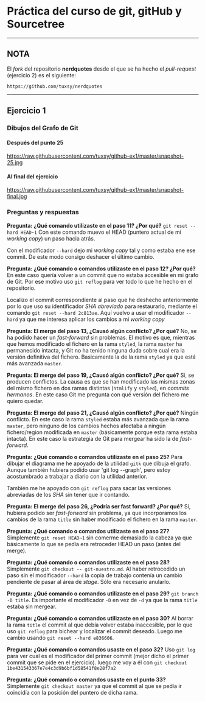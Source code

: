 # Práctica del curso de git, gitHub y Sourcetree

-----

## NOTA
El *fork* del repositorio **nerdquotes** desde el que se ha hecho el *pull-request*
(ejercicio 2) es el siguiente:

`https://github.com/tuxsy/nerdquotes`

-----

## Ejercicio 1

### Dibujos del Grafo de Git
#### Después del punto 25
https://raw.githubusercontent.com/tuxsy/github-ex1/master/snapshot-25.jpg
#### Al final del ejercicio
https://raw.githubusercontent.com/tuxsy/github-ex1/master/snapshot-final.jpg

### Preguntas y respuestas
**Pregunta: ¿Qué comando utilizaste en el paso 11? ¿Por qué?**
`git reset --hard HEAD~1`
Con este comando muevo el HEAD (puntero actual de mi *working copy*) un paso hacia atrás.

Con el modificador `--hard` dejo mi *working copy* tal y como estaba ene ese commit.
De este modo consigo deshacer el último cambio.

**Pregunta: ¿Qué comando o comandos utilizaste en el paso 12? ¿Por qué?**
En este caso quería volver a un commit que no estaba accesible en mi grafo de Git.
Por ese motivo uso `git reflog` para ver todo lo que he hecho en el repositorio.

Localizo el commit correspondiente al paso que he deshecho anteriormente por lo
que uso su identificador *SHA abreviado* para restaurarlo, mediante el comando
`git reset --hard 2c813ae`. Aquí vuelvo a usar el modificador `--hard` ya que me
interesa aplicar los cambios a mi *working copy*

**Pregunta: El merge del paso 13, ¿Causó algún conflicto? ¿Por qué?**
No, se ha podido hacer un *fast-forward* sin problemas. El motivo es que, mientras
que hemos modificado el fichero en la rama `styled`, la rama `master` ha permanecido
intacta, y Git no ha tenido ninguna duda sobre cual era la versión definitiva del fichero.
Basicamente la de la rama `styled` ya que está más avanzada `master`.

**Pregunta: El merge del paso 19, ¿Causó algún conflicto? ¿Por qué?**
Sí, se producen conflictos. La causa es que se han modificado las mismas zonas
del mismo fichero en dos ramas distintas (`htmlify` y `styled`), en *commits hermanos*. En este caso Git
me pregunta con qué versión del fichero me quiero quedar.

**Pregunta: El merge del paso 21, ¿Causó algún conflicto? ¿Por qué?**
Ningún conflicto. En este caso la rama `styled` estaba más avanzada que la rama
`master`, pero ninguno de los cambios hechos afectaba a ningún fichero/region modificada
en `master` (básicamente porque esta rama estaba intacta). En este caso la estrategia
de Git para mergear ha sido la de *fast-forward*.

**Pregunta: ¿Qué comando o comandos utilizaste en el paso 25?**
Para dibujar el diagrama me he apoyado de la utilidad `gitk` que dibuja el grafo.
Aunque también hubiera podido usar 'git log --graph', pero estoy acostumbrado a
trabajar a diario con la utilidad anterior.

También me he apoyado con `git reflog` para sacar las versiones abreviadas de
los *SHA* sin tener que ir contando.

**Pregunta: El merge del paso 26, ¿Podría ser fast forward? ¿Por qué?**
Sí, hubiera podido ser *fast-forward* sin problema, ya que incorporamos los cambios
de la rama `title` sin haber modificado el fichero en la rama `master`.

**Pregunta: ¿Qué comando o comandos utilizaste en el paso 27?**
Simplemente `git reset HEAD~1` sin comerme demasiado la cabeza ya que básicamente
lo que se pedía era retroceder HEAD un paso (antes del merge).

**Pregunta: ¿Qué comando o comandos utilizaste en el paso 28?**
Simplemente `git checkout -- git-nuestro.md`. Al haber retrocedido un paso sin
el modificador `--hard` la copia de trabajo contenía un cambio pendiente de pasar
al área de *stage*. Sólo era necesario anularlo.

**Pregunta: ¿Qué comando o comandos utilizaste en el paso 29?**
`git branch -D title`. Es importante el modificador `-D` en vez de `-d` ya que la
rama `title` estaba sin mergear.

**Pregunta: ¿Qué comando o comandos utilizaste en el paso 30?**
Al borrar la rama `title` el commit al que debía volver estaba inaccesible, por
lo que uso `git reflog` para bichear y localizar el commit deseado. Luego me cambio
usando `git reset --hard e836606`.

**Pregunta: ¿Qué comando o comandos usaste en el paso 32?**
Uso `git log` para ver cual es el modificador del primer commit (mejor dicho el
  primer commit que se pide en el ejercicio). luego me voy a él con `git checkout 1be431543367e7e4c3d9b6bf1d58541f8e28f7a2`

**Pregunta: ¿Qué comando o comandos usaste en el punto 33?**
Simplemente `git checkout master` ya que el commit al que se pedía ir coincidía
con la posición del puntero de dicha rama.
